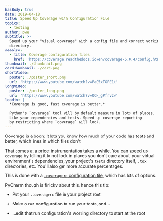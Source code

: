 ```yaml
---
hasBody: true
date: 2019-04-18
title: Speed Up Coverage with Configuration File
topics:
  - testing
author: pwe
subtitle: >-
  Speed up your "visual coverage" with a config file and correct working
  directory.
seealso:
  - title: Coverage configuration files
    href: 'https://coverage.readthedocs.io/en/coverage-5.0.4/config.html'
thumbnail: ./thumbnail.png
cardThumbnail: ./card.png
shortVideo:
  poster: ./poster_short.png
  url: 'https://www.youtube.com/watch?v=PaQ5xTGFE1k'
longVideo:
  poster: ./poster_long.png
  url: 'https://www.youtube.com/watch?v=OCH_gPfrvzw'
leadin: |
  *Coverage is good, fast coverage is better.*    

  Python's `coverage` tool will by default measure in lots of places.
  Like your dependencies and tests. Speed up coverage reporting 
  by restricting where `coverage` will look.
---
```


Coverage is a boon: it lets you know how much of your code has tests and 
better, which lines in which files don't.

That comes at a price: instrumentation takes a while. You can speed 
up `coverage` by telling it to not look in places you don't care about: 
your virtual environment's dependencies, your project's `tests` directory 
itself, `.tox` directories, etc. You'll also get more accurate percentages.

This is done with a 
[`.coveragerc` configuration file](https://coverage.readthedocs.io/en/coverage-5.0.4/config.html), 
which has lots of options.

PyCharm though is finicky about this, hence this tip:

- Put your `.coveragerc` file in your project root

- Make a run configuration to run your tests, and...

- ...edit that run configuration's working directory to start at the root

